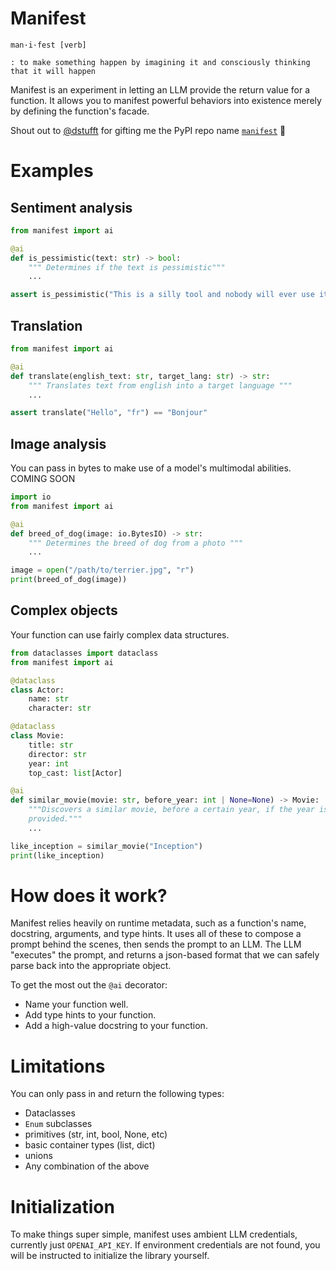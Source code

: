 # Manifest

```
man·i·fest [verb]

: to make something happen by imagining it and consciously thinking that it will happen
```

Manifest is an experiment in letting an LLM provide the return value for a
function. It allows you to manifest powerful behaviors into existence merely by
defining the function's facade.

Shout out to [@dstufft](https://github.com/dstufft) for gifting me the PyPI repo
name [`manifest`](https://pypi.org/project/manifest/) 🙏

# Examples

## Sentiment analysis

```python
from manifest import ai

@ai
def is_pessimistic(text: str) -> bool:
    """ Determines if the text is pessimistic"""
    ...

assert is_pessimistic("This is a silly tool and nobody will ever use it.")
```

## Translation

```python
from manifest import ai

@ai
def translate(english_text: str, target_lang: str) -> str:
    """ Translates text from english into a target language """
    ...

assert translate("Hello", "fr") == "Bonjour"
```

## Image analysis

You can pass in bytes to make use of a model's multimodal abilities. COMING SOON

```python
import io
from manifest import ai

@ai
def breed_of_dog(image: io.BytesIO) -> str:
    """ Determines the breed of dog from a photo """
    ...

image = open("/path/to/terrier.jpg", "r")
print(breed_of_dog(image))
```

## Complex objects

Your function can use fairly complex data structures.

```python
from dataclasses import dataclass
from manifest import ai

@dataclass
class Actor:
    name: str
    character: str

@dataclass
class Movie:
    title: str
    director: str
    year: int
    top_cast: list[Actor]

@ai
def similar_movie(movie: str, before_year: int | None=None) -> Movie:
    """Discovers a similar movie, before a certain year, if the year is
    provided."""
    ...

like_inception = similar_movie("Inception")
print(like_inception)

```

# How does it work?

Manifest relies heavily on runtime metadata, such as a function's name,
docstring, arguments, and type hints. It uses all of these to compose a prompt
behind the scenes, then sends the prompt to an LLM. The LLM "executes" the
prompt, and returns a json-based format that we can safely parse back into the
appropriate object.

To get the most out the `@ai` decorator:

- Name your function well.
- Add type hints to your function.
- Add a high-value docstring to your function.

# Limitations

You can only pass in and return the following types:

- Dataclasses
- `Enum` subclasses
- primitives (str, int, bool, None, etc)
- basic container types (list, dict)
- unions
- Any combination of the above

# Initialization

To make things super simple, manifest uses ambient LLM credentials, currently
just `OPENAI_API_KEY`. If environment credentials are not found, you will be
instructed to initialize the library yourself.
